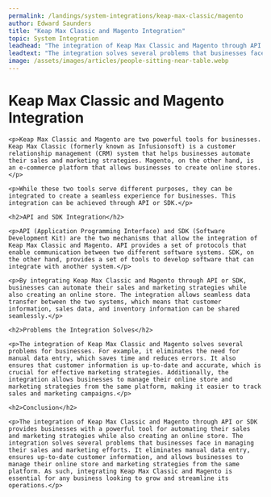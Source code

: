 ```yaml
---
permalink: /landings/system-integrations/keap-max-classic/magento
author: Edward Saunders
title: "Keap Max Classic and Magento Integration"
topic: System Integration
leadhead: "The integration of Keap Max Classic and Magento through API or SDK provides businesses with a powerful tool for automating their sales and marketing strategies while also creating an online store"
leadtext: "The integration solves several problems that businesses face in managing their sales and marketing efforts. It eliminates manual data entry, ensures up-to-date customer information, and allows businesses to manage their online store and marketing strategies from the same platform. As such, integrating Keap Max Classic and Magento is essential for any business looking to grow and streamline its operations."
image: /assets/images/articles/people-sitting-near-table.webp
---
```

<div class="arttext">    <h1>Keap Max Classic and Magento Integration</h1>
    
    <p>Keap Max Classic and Magento are two powerful tools for businesses. Keap Max Classic (formerly known as Infusionsoft) is a customer relationship management (CRM) system that helps businesses automate their sales and marketing strategies. Magento, on the other hand, is an e-commerce platform that allows businesses to create online stores.</p>

    <p>While these two tools serve different purposes, they can be integrated to create a seamless experience for businesses. This integration can be achieved through API or SDK.</p>

    <h2>API and SDK Integration</h2>

    <p>API (Application Programming Interface) and SDK (Software Development Kit) are the two mechanisms that allow the integration of Keap Max Classic and Magento. API provides a set of protocols that enable communication between two different software systems. SDK, on the other hand, provides a set of tools to develop software that can integrate with another system.</p>

    <p>By integrating Keap Max Classic and Magento through API or SDK, businesses can automate their sales and marketing strategies while also creating an online store. The integration allows seamless data transfer between the two systems, which means that customer information, sales data, and inventory information can be shared seamlessly.</p>

    <h2>Problems the Integration Solves</h2>

    <p>The integration of Keap Max Classic and Magento solves several problems for businesses. For example, it eliminates the need for manual data entry, which saves time and reduces errors. It also ensures that customer information is up-to-date and accurate, which is crucial for effective marketing strategies. Additionally, the integration allows businesses to manage their online store and marketing strategies from the same platform, making it easier to track sales and marketing campaigns.</p>

    <h2>Conclusion</h2>

    <p>The integration of Keap Max Classic and Magento through API or SDK provides businesses with a powerful tool for automating their sales and marketing strategies while also creating an online store. The integration solves several problems that businesses face in managing their sales and marketing efforts. It eliminates manual data entry, ensures up-to-date customer information, and allows businesses to manage their online store and marketing strategies from the same platform. As such, integrating Keap Max Classic and Magento is essential for any business looking to grow and streamline its operations.</p>
</div>